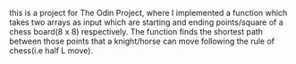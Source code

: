 this is a project for The Odin Project, where I implemented a function which takes two arrays as input which are starting and ending points/square of a chess board(8 x 8) respectively. The function finds the shortest path between those points that a knight/horse can move following the rule of chess(i.e half L move).

